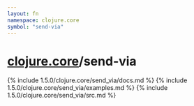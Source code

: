 ```yaml
---
layout: fn
namespace: clojure.core
symbol: "send-via"
---
```


# [clojure.core](../)/send-via

{% include 1.5.0/clojure.core/send_via/docs.md %}
{% include 1.5.0/clojure.core/send_via/examples.md %}
{% include 1.5.0/clojure.core/send_via/src.md %}

